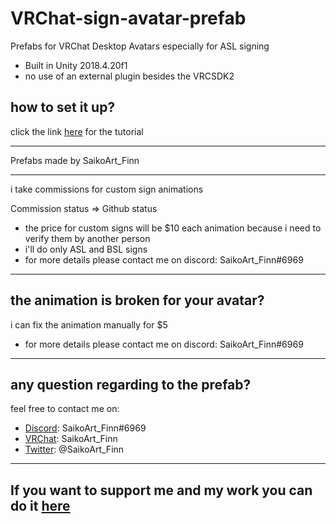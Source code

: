 # VRChat-sign-avatar-prefab
Prefabs for VRChat Desktop Avatars especially for ASL signing
* Built in Unity 2018.4.20f1
* no use of an external plugin besides the VRCSDK2

## how to set it up?
click the link [here](https://youtube.com) for the tutorial

-------------
Prefabs made by SaikoArt_Finn

-------------
i take commissions for custom sign animations

Commission status => Github status

* the price for custom signs will be $10 each animation
because i need to verify them by another person
* i'll do only ASL and BSL signs
* for more details please contact me on discord: SaikoArt_Finn#6969
-------------
## the animation is broken for your avatar? 
i can fix the animation manually for $5 
* for more details please contact me on discord: SaikoArt_Finn#6969
-------------
## any question regarding to the prefab? 
feel free to contact me on:
* [Discord](https://discordapp.com/): SaikoArt_Finn#6969 
* [VRChat](https://vrchat.com/home/user/usr_81414e36-16d7-4b83-b24e-d1fa176de3ed): SaikoArt_Finn 
* [Twitter](https://twitter.com/SaikoArt_Finn): @SaikoArt_Finn 
-------------
## If you want to support me and my work you can do it [here](https://www.tipeeestream.com/finn-saikoart/donation)

